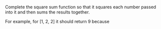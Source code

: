 Complete the square sum function so that it squares each number passed into it and then sums the results together.

For example, for [1, 2, 2] it should return 9 because
